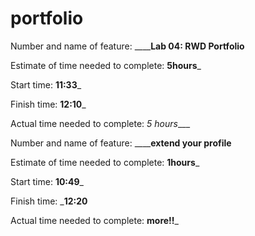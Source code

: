 # portfolio
Number and name of feature: __________________Lab 04: RWD Portfolio______________

Estimate of time needed to complete: __5hours___

Start time: __11:33___

Finish time: __12:10___


Actual time needed to complete: _5 hours____

Number and name of feature: __________________extend your profile______________

Estimate of time needed to complete: __1hours___

Start time: __10:49___

Finish time: ___12:20__

Actual time needed to complete: __more!!___